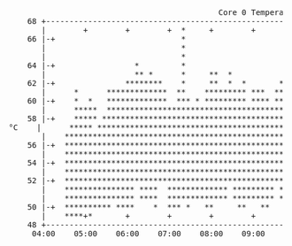 <pre>
                                              Core 0 Temperature (ASCII Graph)
     68 +-----------------------------------------------------------------------------------------------------------+
        |        +        +        +  *     +        +        +        +        +        +       *+  ***   +        |
     66 |-+                           *                                  *                     * *** ***e 0 *******-|
        |                             *                                 **       *** * * ***** **********           |
        |                             *                                 **       *** * * ***** **********           |
     64 |-+                 *         *                                 ***      *** * * ***** **********         +-|
        |                   ** *      *     **  *                **    **** *   ****************************        |
     62 |-+               ********    *     **  *  *       *   * **    **** * * ****************************      +-|
        |      *      *************  **    ********* ***  *********    *************************************        |
     60 |-+    *  *   *************  *** * ********* **** ********* *  ****************************** * ****      +-|
        |      *****  ***************************************************************************** * * ****        |
     58 |-+    ***** *****************************************************************************    * ****      +-|
 °C    |      ***** *****************************************************************************    * ****        |
        |    *************************************************************************************    * ****        |
     56 |-+  *********************************************************************************** *      ****      +-|
        |    ************************************************************ ***************** **** *      ****        |
     54 |-+  ************************************************************ *******  ****** *   *          ***      +-|
        |    ************************************************************  *****      *                   *         |
     52 |-+  ***********************************************************   ** *                                   +-|
        |    *************** ****  ************* ********* * **********                                             |
        |    *************** ****  ************* ********* * **********                                             |
     50 |-+  ********** ****    *  *** *   **     **   **             *                                           +-|
        |    ****+*       +        +        +        +        +        +        +        +        +        +        |
     48 +-----------------------------------------------------------------------------------------------------------+
      04:00    05:00    06:00    07:00    08:00    09:00    10:00    11:00    12:00    13:00    14:00    15:00    16:00
                                                            Time
</pre>
